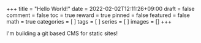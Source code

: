 +++
title = "Hello World!"
date = 2022-02-02T12:11:26+09:00
draft = false
comment = false 
toc = true
reward = true
pinned = false
featured = false
math = true 
categories = [
]
tags = [
]
series = [
]
images = []
+++

I'm building a git based CMS for static sites!
